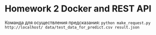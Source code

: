 # Homework 2 Docker and REST API


Команда для осуществления предсказания:
`
python make_request.py http://localhost/ data/test_data_for_predict.csv result.json
`